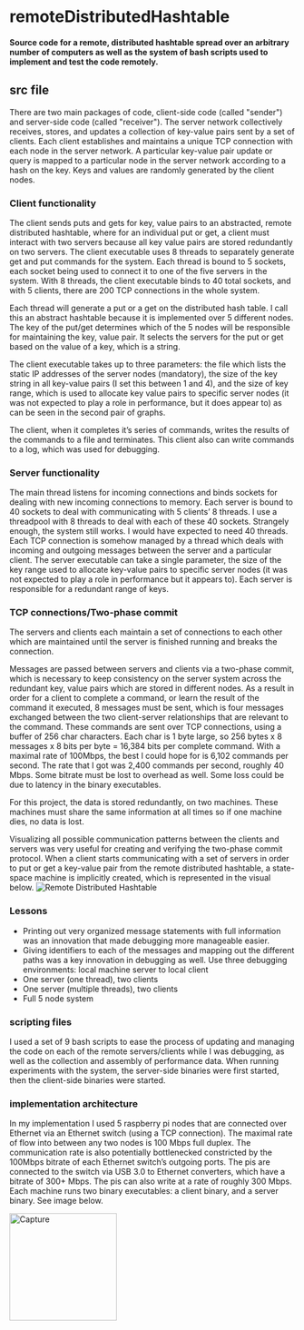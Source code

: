# remoteDistributedHashtable
#### Source code for a remote, distributed hashtable spread over an arbitrary number of computers as well as the system of bash scripts used to implement and test the code remotely. 

## src file
There are two main packages of code, client-side code (called "sender") and server-side code (called "receiver"). The server network collectively receives, stores, and updates a collection of key-value pairs sent by a set of clients. Each client establishes and maintains a unique TCP connection with each node in the server network. A particular key-value pair update or query is mapped to a particular node in the server network according to a hash on the key. Keys and values are randomly generated by the client nodes.

### Client functionality
The client sends puts and gets for key, value pairs to an abstracted, remote distributed hashtable, where for an individual put or get, a client must interact with two servers because all key value pairs are stored redundantly on two servers. The client executable uses 8 threads to separately generate get and put commands for the system. Each thread is bound to 5 sockets, each socket being used to connect it to one of the five servers in the system. With 8 threads, the client executable binds to 40 total sockets, and with 5 clients, there are 200 TCP connections in the whole system.

Each thread will generate a put or a get on the distributed hash table. I call this an abstract hashtable because it is implemented over 5 different nodes. The key of the put/get determines which of the 5 nodes will be responsible for maintaining the key, value pair. It selects the servers for the put or get based on the value of a key, which is a string.

The client executable takes up to three parameters: the file which lists the static IP addresses of the server nodes (mandatory), the size of the key string in all key-value pairs (I set this between 1 and 4), and the size of key range, which is used to allocate key value pairs to specific server nodes (it was not expected to play a role in performance, but it does appear to) as can be seen in the second pair of graphs.

The client, when it completes it’s series of commands, writes the results of the commands to a file and terminates. This client also can write commands to a log, which was used for debugging.

### Server functionality 
The main thread listens for incoming connections and binds sockets for dealing with new  incoming connections to memory. Each server is bound to 40 sockets to deal with communicating with 5 clients’ 8 threads. I use a threadpool with 8 threads to deal with each of these 40 sockets. Strangely enough, the system still works. I would have expected to need 40 threads. Each TCP connection is somehow managed by a thread which deals with incoming and outgoing messages between the server and a particular client. The server executable can take a single parameter, the size of the key range used to allocate key-value pairs to specific server nodes (it was not expected to play a role in performance but it appears to). Each server is responsible for a redundant range of keys.

### TCP connections/Two-phase commit
The servers and clients each maintain a set of connections to each other which are maintained until the server is finished running and breaks the connection. 

Messages are passed between servers and clients via a two-phase commit, which is necessary to keep consistency on the server system across the redundant key, value pairs which are stored in different nodes. As a result in order for a client to complete a command, or learn the result of the command it executed, 8 messages must be sent, which is four messages exchanged between the two client-server relationships that are relevant to the command. These commands are sent over TCP connections, using a buffer of 256 char characters. Each char is 1 byte large, so 256 bytes x 8 messages x 8 bits per byte = 16,384 bits per complete command. With a maximal rate of 100Mbps, the best I could hope for is 6,102 commands per second. The rate that I got was 2,400 commands per second, roughly 40 Mbps. Some bitrate must be lost to overhead as well. Some loss could be due to latency in the binary executables.

For this project, the data is stored redundantly, on two machines. These machines must share the same information at all times so if one machine dies, no data is lost. 

Visualizing all possible communication patterns between the clients and servers was very useful for creating and verifying the two-phase commit protocol. When a client starts communicating with a set of servers in order to put or get a key-value pair from the remote distributed hashtable, a state-space machine is implicitly created, which is represented in the visual below.
![Remote Distributed Hashtable](https://user-images.githubusercontent.com/31664870/134083045-5edf62df-1cfd-4719-9eff-396598f30a93.jpg)

### Lessons 
* Printing out very organized message statements with full information was an innovation that made debugging more manageable easier. 
* Giving identifiers to each of the messages and mapping out the different paths was a key innovation in debugging as well.
Use three debugging environments: local machine server to local client
* One server (one thread), two clients
* One server (multiple threads), two clients
* Full 5 node system

### scripting files
I used a set of 9 bash scripts to ease the process of updating and managing the code on each of the remote servers/clients while I was debugging, as well as the collection and assembly of performance data. When running experiments with the system, the server-side binaries were first started, then the client-side binaries were started. 

### implementation architecture
In my implementation I used 5 raspberry pi nodes that are connected over Ethernet via an Ethernet switch (using a TCP connection). The maximal rate of flow into between any two nodes is 100 Mbps full duplex. The communication rate is also potentially bottlenecked constricted by the 100Mbps bitrate of each Ethernet switch’s outgoing ports. The pis are connected to the switch via USB 3.0 to Ethernet converters, which have a bitrate of 300+ Mbps. The pis can also write at a rate of roughly 300 Mbps. Each machine runs two binary executables: a client binary, and a server binary. See image below. 

<img width="189" alt="Capture" src="https://user-images.githubusercontent.com/31664870/134083145-e2f94eb8-a311-4f8f-816c-1ab88b5995cf.PNG">





